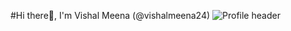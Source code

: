 #Hi there👋, I'm Vishal Meena (@vishalmeena24)
![Profile header](https://img.shields.io/badge/Hey%20there-👋-green)
